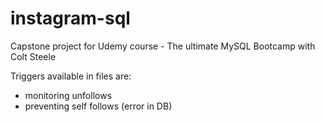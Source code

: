 # instagram-sql
Capstone project for Udemy course - The ultimate MySQL Bootcamp with Colt Steele

Triggers available in files are:
* monitoring unfollows
* preventing self follows (error in DB)

